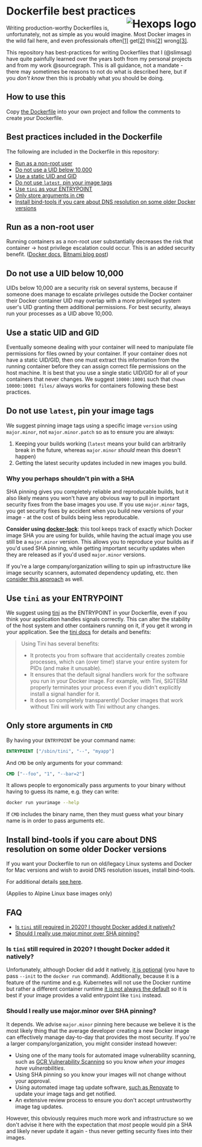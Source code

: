 # Dockerfile best practices <a href="https://hexops.com"><img align="right" alt="Hexops logo" src="https://raw.githubusercontent.com/hexops/media/master/readme.svg"></img></a>

Writing production-worthy Dockerfiles is, unfortunately, not as simple as you would imagine. Most Docker images in the wild fail here, and even professionals often[[1]](https://github.com/docker-library/postgres/issues/175) get[[2]](https://github.com/prometheus/prometheus/issues/3441) this[[2]](https://github.com/caddyserver/caddy-docker/issues/104) wrong[[3]](https://github.com/docker-library/postgres/issues/796).

This repository has best-practices for writing Dockerfiles that I (@slimsag) have quite painfully learned over the years both from my personal projects and from my work @sourcegraph. This is all guidance, not a mandate - there may sometimes be reasons to not do what is described here, but if you _don't know_ then this is probably what you should be doing.

## How to use this

Copy [the Dockerfile](https://github.com/hexops/dockerfile/blob/main/Dockerfile) into your own project and follow the comments to create _your_ Dockerfile.

## Best practices included in the Dockerfile

The following are included in the Dockerfile in this repository:

- [Run as a non-root user](#run-as-a-non-root-user)
- [Do not use a UID below 10,000](#do-not-use-a-uid-below-10-000)
- [Use a static UID and GID](#use-a-static-uid-and-gid)
- [Do not use `latest`, pin your image tags](#do-not-use-latest-pin-your-image-tags)
- [Use `tini` as your ENTRYPOINT](#use-tini-as-your-entrypoint)
- [Only store arguments in `CMD`](#only-store-arguments-in-cmd)
- [Install bind-tools if you care about DNS resolution on some older Docker versions](#install-bind-tools-if-you-care-about-dns-resolution-on-some-older-docker-versions)

## Run as a non-root user

Running containers as a non-root user substantially decreases the risk that container -> host privilege escalation could occur. This is an added security benefit. ([Docker docs](https://docs.docker.com/engine/security/#linux-kernel-capabilities), [Bitnami blog post](https://engineering.bitnami.com/articles/why-non-root-containers-are-important-for-security.html))

## Do not use a UID below 10,000

UIDs below 10,000 are a security risk on several systems, because if someone does manage to escalate privileges outside the Docker container their Docker container UID may overlap with a more privileged system user's UID granting them additional permissions. For best security, always run your processes as a UID above 10,000.

## Use a static UID and GID

Eventually someone dealing with your container will need to manipulate file permissions for files owned by your container. If your container does not have a static UID/GID, then one must extract this information from the running container before they can assign correct file permissions on the host machine. It is best that you use a single static UID/GID for all of your containers that never changes. We suggest `10000:10001` such that `chown 10000:10001 files/` always works for containers following these best practices.

## Do not use `latest`, pin your image tags

We suggest pinning image tags using a specific image `version` using `major.minor`, not `major.minor.patch` so as to ensure you are always:

1. Keeping your builds working (`latest` means your build can arbitrarily break in the future, whereas `major.minor` _should_ mean this doesn't happen)
2. Getting the latest security updates included in new images you build.

### Why you perhaps shouldn't pin with a SHA

SHA pinning gives you completely reliable and reproducable builds, but it also likely means you won't have any obvious way to pull in important security fixes from the base images you use. If you use `major.minor` tags, you get security fixes by accident when you build new versions of your image - at the cost of builds being less reproducable.

**Consider using [docker-lock](https://github.com/safe-waters/docker-lock)**: this tool keeps track of exactly which Docker image SHA you are using for builds, while having the actual image you use still be a `major.minor` version. This allows you to reproduce your builds as if you'd used SHA pinning, while getting important security updates when they are released as if you'd used `major.minor` versions.

If you're a large company/organization willing to spin up infrastructure like image security scanners, automated dependency updating, etc. then [consider this approach](#hould-i-really-use-major-minor-over-sha-pinning) as well.

## Use `tini` as your ENTRYPOINT

We suggest using [tini](https://github.com/krallin/tini) as the ENTRYPOINT in your Dockerfile, even if you think your application handles signals correctly. This can alter the stability of the host system and other containers running on it, if you get it wrong in your application. See the [tini docs](https://github.com/krallin/tini) for details and benefits:

> Using Tini has several benefits:
>
> * It protects you from software that accidentally creates zombie processes, which can (over time!) starve your entire system for PIDs (and make it unusable).
> * It ensures that the default signal handlers work for the software you run in your Docker image. For example, with Tini, SIGTERM properly terminates your process even if you didn't explicitly install a signal handler for it.
> * It does so completely transparently! Docker images that work without Tini will work with Tini without any changes.

## Only store arguments in `CMD`

By having your `ENTRYPOINT` be your command name:

```Dockerfile
ENTRYPOINT ["/sbin/tini", "--", "myapp"]
```

And `CMD` be only arguments for your command:

```Dockerfile
CMD ["--foo", "1", "--bar=2"]
```

It allows people to ergonomically pass arguments to your binary without having to guess its name, e.g. they can write:

```sh
docker run yourimage --help
```

If `CMD` includes the binary name, then they must guess what your binary name is in order to pass arguments etc.

## Install bind-tools if you care about DNS resolution on some older Docker versions

If you want your Dockerfile to run on old/legacy Linux systems and Docker for Mac versions and wish to avoid DNS resolution issues, install bind-tools.

For additional details [see here](https://github.com/sourcegraph/godockerize/commit/5cf4e6d81720f2551e6a7b2b18c63d1460bbbe4e#commitcomment-45061472).

(Applies to Alpine Linux base images only)

## FAQ

- [Is `tini` still required in 2020? I thought Docker added it natively?](#is-tini-still-required-in-2020-i-thought-docker-added-it-natively)
- [Should I really use major.minor over SHA pinning?](#should-i-really-use-major-minor-over-sha-pinning)

### Is `tini` still required in 2020? I thought Docker added it natively?

Unfortunately, although Docker did add it natively, [it is optional](https://github.com/krallin/tini#using-tini) (you have to pass `--init` to the `docker run` command). Additionally, because it is a feature of the runtime and e.g. Kubernetes will not use the Docker runtime but rather a different container runtime [it is not always the default](https://stackoverflow.com/questions/50803268/kubernetes-equivalent-of-docker-run-init/50819443#50819443) so it is best if your image provides a valid entrypoint like `tini` instead.

### Should I really use major.minor over SHA pinning?

It depends. We advise `major.minor` pinning here because we believe it is the most likely thing that the average developer creating a new Docker image can effectively manage day-to-day that provides the most security. If you're a larger company/organization, you might consider instead however:

- Using one of the many tools for automated image vulnerability scanning, such as [GCR Vulnerability Scanning](https://cloud.google.com/container-analysis/docs/vulnerability-scanning) so you know _when your images have vulnerabilities_.
- Using SHA pinning so you know your images will not change without your approval.
- Using automated image tag update software, [such as Renovate](https://docs.renovatebot.com/docker/) to update your image tags and get notified.
- An extensive review process to ensure you don't accept untrustworthy image tag updates.

However, this obviously requires much more work and infrastructure so we don't advise it here with the expectation that _most_ people would pin a SHA and likely never update it again - thus never getting security fixes into their images.
